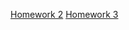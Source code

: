 [Homework 2](https://tatyanazp.github.io/genius-homework/genius-homework-2)<bk>
[Homework 3](https://tatyanazp.github.io/genius-homework/genius-homework-3)<bk>
